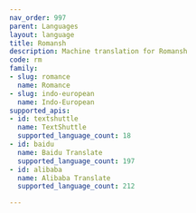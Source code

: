 ```yaml
---
nav_order: 997
parent: Languages
layout: language
title: Romansh
description: Machine translation for Romansh
code: rm
family:
- slug: romance
  name: Romance
- slug: indo-european
  name: Indo-European
supported_apis:
- id: textshuttle
  name: TextShuttle
  supported_language_count: 18
- id: baidu
  name: Baidu Translate
  supported_language_count: 197
- id: alibaba
  name: Alibaba Translate
  supported_language_count: 212

---
```



